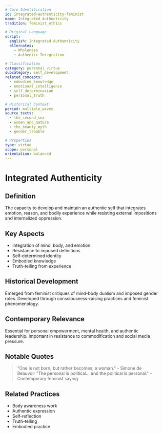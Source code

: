 ```yaml
---
# Core Identification
id: integrated-authenticity-feminist
name: Integrated Authenticity
tradition: feminist_ethics

# Original Language
script:
  english: Integrated Authenticity
  alternates:
    - Wholeness
    - Authentic Integration

# Classification
category: personal_virtue
subcategory: self_development
related_concepts:
  - embodied_knowledge
  - emotional_intelligence
  - self_determination
  - personal_truth

# Historical Context
period: multiple_waves
source_texts:
  - the_second_sex
  - woman_and_nature
  - the_beauty_myth
  - gender_trouble

# Properties
type: virtue
scope: personal
orientation: balanced
---
```


# Integrated Authenticity

## Definition
The capacity to develop and maintain an authentic self that integrates emotion, reason, and bodily experience while resisting external impositions and internalized oppression.

## Key Aspects
- Integration of mind, body, and emotion
- Resistance to imposed definitions
- Self-determined identity
- Embodied knowledge
- Truth-telling from experience

## Historical Development
Emerged from feminist critiques of mind-body dualism and imposed gender roles. Developed through consciousness-raising practices and feminist phenomenology.

## Contemporary Relevance
Essential for personal empowerment, mental health, and authentic leadership. Important in resistance to commodification and social media pressure.

## Notable Quotes
> "One is not born, but rather becomes, a woman." - Simone de Beauvoir
> "The personal is political... and the political is personal." - Contemporary feminist saying

## Related Practices
- Body awareness work
- Authentic expression
- Self-reflection
- Truth-telling
- Embodied practice